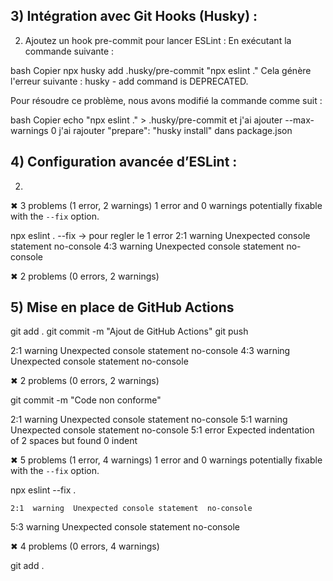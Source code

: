 ## 3) Intégration avec Git Hooks (Husky) :
2. Ajoutez un hook pre-commit pour lancer ESLint :
En exécutant la commande suivante :

bash
Copier
npx husky add .husky/pre-commit "npx eslint ."
Cela génère l'erreur suivante : husky - add command is DEPRECATED.

Pour résoudre ce problème, nous avons modifié la commande comme suit :

bash
Copier
echo "npx eslint ." > .husky/pre-commit
et j'ai ajouter --max-warnings 0
j'ai rajouter "prepare": "husky install" dans package.json

## 4) Configuration avancée d’ESLint :

2) 
✖ 3 problems (1 error, 2 warnings)
  1 error and 0 warnings potentially fixable with the `--fix` option.

  npx eslint . --fix -> pour regler le 1 error
  2:1  warning  Unexpected console statement  no-console
  4:3  warning  Unexpected console statement  no-console

✖ 2 problems (0 errors, 2 warnings)

## 5) Mise en place de GitHub Actions

git add .
git commit -m "Ajout de GitHub Actions"
git push

  2:1  warning  Unexpected console statement  no-console
  4:3  warning  Unexpected console statement  no-console

✖ 2 problems (0 errors, 2 warnings)






git commit -m "Code non conforme"

  2:1  warning  Unexpected console statement                  no-console
  5:1  warning  Unexpected console statement                  no-console
  5:1  error    Expected indentation of 2 spaces but found 0  indent

✖ 5 problems (1 error, 4 warnings)
  1 error and 0 warnings potentially fixable with the `--fix` option.

  npx eslint --fix .

    2:1  warning  Unexpected console statement  no-console
  5:3  warning  Unexpected console statement  no-console

✖ 4 problems (0 errors, 4 warnings)

git add .


